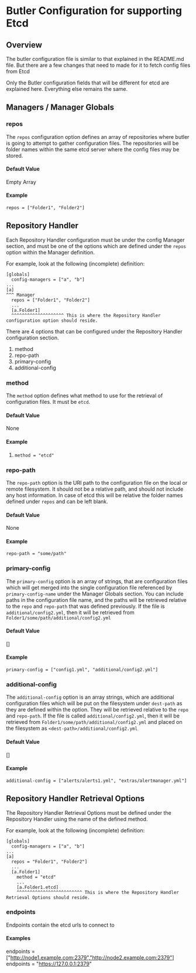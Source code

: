 # Butler Configuration for supporting Etcd
## Overview
The butler configuration file is similar to that explained in the README.md file. But there are a few changes that need to made for it to fetch config files from Etcd

Only the Butler configuration fields that will be different for etcd are explained here. Everything else remains the same.

## Managers / Manager Globals

### repos
The `repos` configuration option defines an array of repositories where butler is going to attempt to gather configuration files. The repositories will be folder names within the same etcd server where the config files may be stored.

#### Default Value
Empty Array

#### Example
`repos = ["Folder1", "Folder2"]`

## Repository Handler
Each Repository Handler configuration must be under the config Manager section, and must be one of the options which are defined under the `repos` option within the Manager definition.

For example, look at the following (incomplete) definition:
```
[globals]
  config-managers = ["a", "b"]
...
[a]
^^^ Manager
  repos = ["Folder1", "Folder2"]
  ...
  [a.Folder1]
  ^^^^^^^^^^^^^^^^^^^^ This is where the Repository Handler configuration option should reside.
```

There are 4 options that can be configured under the Repository Handler configuration section.
1. method
1. repo-path
1. primary-config
1. additional-config

### method
The `method` option defines what method to use for the retrieval of configuration files. It must be `etcd`.

#### Default Value
None

#### Example
1. `method = "etcd"`

### repo-path
The `repo-path` option is the URI path to the configuration file on the local or remote filesystem. It should not be a relative path, and should not include any host information. In case of etcd this will be relative the folder names defined under `repos` and can be left blank.

#### Default Value
None

#### Example
`repo-path = "some/path"`

### primary-config
The `primary-config` option is an array of strings, that are configuration files which will get merged into the single configuration file referenced by `primary-config-name` under the Manager Globals section. You can include paths in the configuration file name, and the paths will be retrieved relative to the `repo` and `repo-path` that was defined previously. If the file is `additional/config2.yml`, then it will be retrieved from `Folder1/some/path/additional/config2.yml`

#### Default Value
[]

#### Example
`primary-config = ["config1.yml", "additional/config2.yml"]`

### additional-config
The `additional-config` option is an array strings, which are additional configuration files which will be put on the filesystem under `dest-path` as they are defined within the option. They will be retrieved relative to the `repo` and `repo-path`. If the file is called `additional/config2.yml`, then it will be retrieved from `Folder1/some/path/additional/config2.yml` and placed on the filesystem as `<dest-path>/additional/config2.yml`

#### Default Value
[]

#### Example
`additional-config = ["alerts/alerts1.yml", "extras/alertmanager.yml"]`

## Repository Handler Retrieval Options
The Repository Handler Retrieval Options must be defined under the Repository Handler using the name of the defined method.

For example, look at the following (incomplete) definition:
```
[globals]
  config-managers = ["a", "b"]
...
[a]
  repos = "Folder1", "Folder2"]
  ...
  [a.Folder1]
    method = "etcd"
    ...
    [a.Folder1.etcd]
    ^^^^^^^^^^^^^^^^^^^^^^^^^ This is where the Repository Handler Retrieval Options should reside.
```
### endpoints
Endpoints contain the etcd urls to connect to

#### Examples
endpoints = ["http://node1.example.com:2379","http://node2.example.com:2379"]
endpoints = "https://127.0.0.1:2379"

